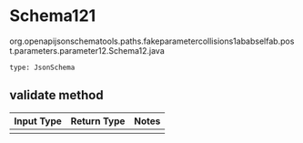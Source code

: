 # Schema121
org.openapijsonschematools.paths.fakeparametercollisions1ababselfab.post.parameters.parameter12.Schema12.java
```
type: JsonSchema
```

## validate method
Input Type | Return Type | Notes
------------ | ------------- | -------------
 |  |
